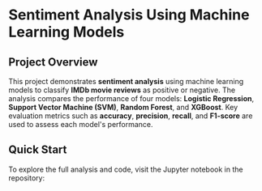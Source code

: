 # Sentiment Analysis Using Machine Learning Models

## Project Overview

This project demonstrates **sentiment analysis** using machine learning models to classify **IMDb movie reviews** as positive or negative. The analysis compares the performance of four models: **Logistic Regression**, **Support Vector Machine (SVM)**, **Random Forest**, and **XGBoost**. Key evaluation metrics such as **accuracy**, **precision**, **recall**, and **F1-score** are used to assess each model's performance.

## Quick Start

To explore the full analysis and code, visit the Jupyter notebook in the repository:



